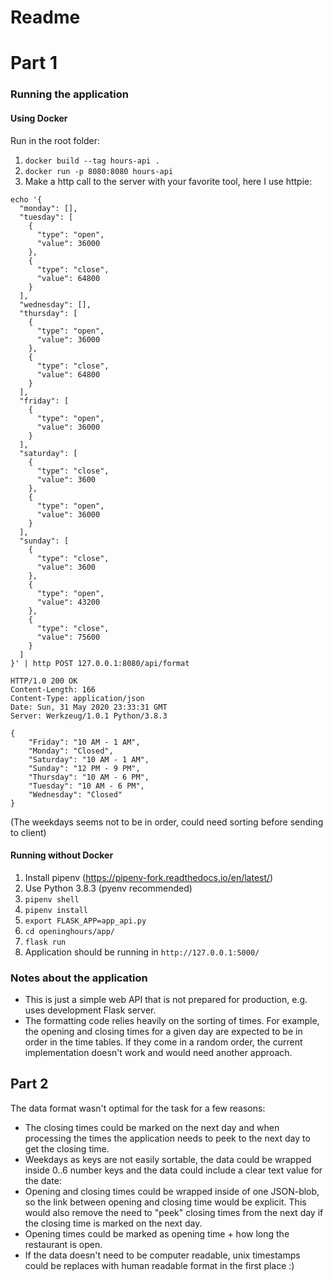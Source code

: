 # Readme

# Part 1
### Running the application
#### Using Docker
Run in the root folder:
1. `docker build --tag hours-api .`
2. `docker run -p 8080:8080 hours-api`
3. Make a http call to the server with your favorite tool, here I use httpie:
```
echo '{
  "monday": [],
  "tuesday": [
    {
      "type": "open",
      "value": 36000
    },
    {
      "type": "close",
      "value": 64800
    }
  ],
  "wednesday": [],
  "thursday": [
    {
      "type": "open",
      "value": 36000
    },
    {
      "type": "close",
      "value": 64800
    }
  ],
  "friday": [
    {
      "type": "open",
      "value": 36000
    }
  ],
  "saturday": [
    {
      "type": "close",
      "value": 3600
    },
    {
      "type": "open",
      "value": 36000
    }
  ],
  "sunday": [
    {
      "type": "close",
      "value": 3600
    },
    {
      "type": "open",
      "value": 43200
    },
    {
      "type": "close",
      "value": 75600
    }
  ]
}' | http POST 127.0.0.1:8080/api/format

HTTP/1.0 200 OK
Content-Length: 166
Content-Type: application/json
Date: Sun, 31 May 2020 23:33:31 GMT
Server: Werkzeug/1.0.1 Python/3.8.3

{
    "Friday": "10 AM - 1 AM",
    "Monday": "Closed",
    "Saturday": "10 AM - 1 AM",
    "Sunday": "12 PM - 9 PM",
    "Thursday": "10 AM - 6 PM",
    "Tuesday": "10 AM - 6 PM",
    "Wednesday": "Closed"
}
```
(The weekdays seems not to be in order, could need sorting before sending to client)


#### Running without Docker
1. Install pipenv (https://pipenv-fork.readthedocs.io/en/latest/)
2. Use Python 3.8.3 (pyenv recommended)
3. `pipenv shell`
4. `pipenv install`
5. `export FLASK_APP=app_api.py`
6. `cd openinghours/app/`
7. `flask run`
8. Application should be running in `http://127.0.0.1:5000/`


### Notes about the application
- This is just a simple web API that is not prepared for production, e.g. uses development Flask server.
- The formatting code relies heavily on the sorting of times. For example, the opening and closing times for a given day are expected to be in order in the time tables. If they come in a random order, the current implementation doesn't work and would need another approach. 


## Part 2

The data format wasn't optimal for the task for a few reasons:
- The closing times could be marked on the next day and when processing the times the application needs to peek to the next day to get the closing time.
- Weekdays as keys are not easily sortable, the data could be wrapped inside 0..6 number keys and the data could include a clear text value for the date:
- Opening and closing times could be wrapped inside of one JSON-blob, so the link between opening and closing time would be explicit. This would also remove the need to "peek" closing times from the next day if the closing time is marked on the next day.
- Opening times could be marked as opening time + how long the restaurant is open.
- If the data doesn't need to be computer readable, unix timestamps could be replaces with human readable format in the first place :)
